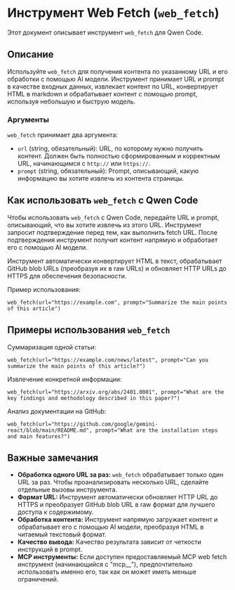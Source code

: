 # Инструмент Web Fetch (`web_fetch`)

Этот документ описывает инструмент `web_fetch` для Qwen Code.

## Описание

Используйте `web_fetch` для получения контента по указанному URL и его обработки с помощью AI модели. Инструмент принимает URL и prompt в качестве входных данных, извлекает контент по URL, конвертирует HTML в markdown и обрабатывает контент с помощью prompt, используя небольшую и быструю модель.

### Аргументы

`web_fetch` принимает два аргумента:

- `url` (string, обязательный): URL, по которому нужно получить контент. Должен быть полностью сформированным и корректным URL, начинающимся с `http://` или `https://`.
- `prompt` (string, обязательный): Prompt, описывающий, какую информацию вы хотите извлечь из контента страницы.

## Как использовать `web_fetch` с Qwen Code

Чтобы использовать `web_fetch` с Qwen Code, передайте URL и prompt, описывающий, что вы хотите извлечь из этого URL. Инструмент запросит подтверждение перед тем, как выполнить fetch URL. После подтверждения инструмент получит контент напрямую и обработает его с помощью AI модели.

Инструмент автоматически конвертирует HTML в текст, обрабатывает GitHub blob URLs (преобразуя их в raw URLs) и обновляет HTTP URLs до HTTPS для обеспечения безопасности.

Пример использования:

```
web_fetch(url="https://example.com", prompt="Summarize the main points of this article")
```

## Примеры использования `web_fetch`

Суммаризация одной статьи:

```
web_fetch(url="https://example.com/news/latest", prompt="Can you summarize the main points of this article?")
```

Извлечение конкретной информации:

```
web_fetch(url="https://arxiv.org/abs/2401.0001", prompt="What are the key findings and methodology described in this paper?")
```

Анализ документации на GitHub:

```
web_fetch(url="https://github.com/google/gemini-react/blob/main/README.md", prompt="What are the installation steps and main features?")
```

## Важные замечания

- **Обработка одного URL за раз:** `web_fetch` обрабатывает только один URL за раз. Чтобы проанализировать несколько URL, сделайте отдельные вызовы инструмента.
- **Формат URL:** Инструмент автоматически обновляет HTTP URL до HTTPS и преобразует GitHub blob URL в raw формат для лучшего доступа к содержимому.
- **Обработка контента:** Инструмент напрямую загружает контент и обрабатывает его с помощью AI модели, преобразуя HTML в читаемый текстовый формат.
- **Качество вывода:** Качество результата зависит от четкости инструкций в prompt.
- **MCP инструменты:** Если доступен предоставляемый MCP web fetch инструмент (начинающийся с "mcp\_\_"), предпочтительно использовать именно его, так как он может иметь меньше ограничений.